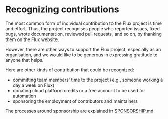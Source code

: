 # Recognizing contributions

The most common form of individual contribution to the Flux project is
time and effort. Thus, the project recognises people who reported
issues, fixed bugs, wrote documentation, reviewed pull requests, and
so on, by thanking them on the Flux website.

However, there are other ways to support the Flux project, especially
as an organisation, and we would like to be generous in expressing
gratitude to anyone that helps.

Here are other kinds of contribution that could be recognized:

 - committing team members' time to the project (e.g., someone working
   a day a week on Flux)
 - donating cloud platform credits or a free account to be used for
   automation
 - sponsoring the employment of contributors and maintainers

The processes around sponsorship are explained in
[SPONSORSHIP.md](SPONSORSHIP.md).
